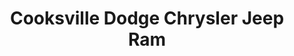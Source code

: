 ---
title: "Cooksville Dodge Chrysler Jeep Ram"
url: /mississauga/cooksville-dodge-chrysler-jeep-ram/
shop: Autohaus
---